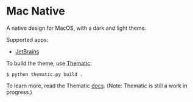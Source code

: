 # Mac Native

A native design for MacOS, with a dark and light theme.

Supported apps:
- [JetBrains](https://github.com/thematic-dev/native/tree/master/apps/jetbrains)

To build the theme, use [Thematic](https://github.com/thematic-dev/thematic):

```shell script
$ python thematic.py build .
```

To learn more, read the Thematic [docs](https://thematic.dev/documentation.html). (Note: Thematic is still a work in progress.)
